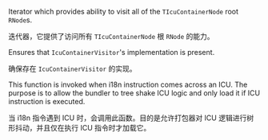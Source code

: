 Iterator which provides ability to visit all of the `TIcuContainerNode` root `RNode`s.

迭代器，它提供了访问所有 `TIcuContainerNode` 根 `RNode` 的能力。

Ensures that `IcuContainerVisitor`'s implementation is present.

确保存在 `IcuContainerVisitor` 的实现。

This function is invoked when i18n instruction comes across an ICU. The purpose is to allow the
bundler to tree shake ICU logic and only load it if ICU instruction is executed.

当 i18n 指令遇到 ICU 时，会调用此函数。目的是允许打包器对 ICU 逻辑进行树形抖动，并且仅在执行 ICU
指令时才加载它。
